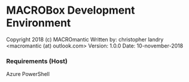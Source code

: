 # MACROBox Development Environment
Copyright 2018 (c) MACROmantic
Written by: christopher landry <macromantic (at) outlook.com>
Version: 1.0.0
Date: 10-november-2018

### Requirements (Host)
Azure PowerShell
